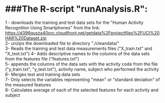 ###The R-script "runAnalysis.R":
================================  
1 - downloads the training and test data sets for the "Human Activity Recognition Using Smartphones" from the link: 
https://d396qusza40orc.cloudfront.net/getdata%2Fprojectfiles%2FUCI%20HAR%20Dataset.zip  
2- unzips the downloaded file to directory "./cleandata/"  
3- Reads the training and test data measurements files ("X_train.txt" and "X_test.txt") 
4- Adds descriptive names to the columns of the data sets from the features file ("features.txt")  
5- appends the columns of the data sets with the activity code from the file ("y_train.txt", "y_test.txt"), activity name, subject who performed the activity  
6- Merges test and training data sets  
7- Only selects the variables representing "mean" or "standard deviation" of the measured features  
8- Calculates average of each of the selected features for each activity and subject  

